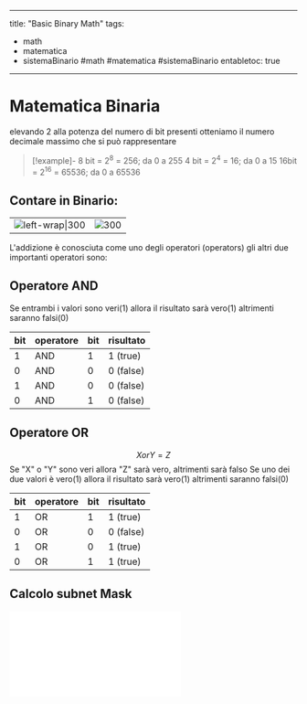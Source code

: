 
---
title: "Basic Binary Math"
tags:
- math
- matematica
- sistemaBinario
#math #matematica #sistemaBinario
entabletoc: true
---
# Matematica Binaria
elevando 2 alla potenza del numero di bit presenti otteniamo il numero decimale massimo che si può rappresentare

>[!example]-
>8 bit = 2<sup>8</sup> = 256; da 0 a 255
>4 bit = 2<sup>4</sup> = 16; da 0 a 15
>16bit = 2<sup>16</sup> = 65536; da 0 a 65536
## Contare in Binario:

|                                         |                                 |
| --------------------------------------- | ------------------------------- |
| ![left-wrap\|300](binary%2520count.jpg%5C) | ![300](binary%2520addition.jpg%5C) |

L'addizione è conosciuta come uno degli operatori (operators) gli altri due importanti operatori sono:
## Operatore AND
Se entrambi i valori  sono veri(1) allora il risultato sarà vero(1) altrimenti saranno falsi(0)

| bit | operatore | bit | risultato |
| --- | --------- | --- | --------- |
| 1   | AND       | 1   | 1 (true)  |
| 0   | AND       | 0   | 0 (false) |
| 1   | AND       | 0   | 0 (false) |
| 0   | AND       | 1   | 0 (false)          |

## Operatore OR
$$X or Y = Z $$
Se "X" o "Y" sono veri allora "Z" sarà vero, altrimenti sarà falso
Se uno dei due valori è vero(1) allora il risultato sarà vero(1) altrimenti saranno falsi(0)

| bit | operatore | bit | risultato |
| --- | --------- | --- | --------- |
| 1   | OR        | 1   | 1 (true)  |
| 0   | OR        | 0   | 0 (false) |
| 1   | OR        | 0   | 1 (true)  |
| 0   | OR        | 1   | 1 (true)  |

## Calcolo subnet Mask
![Calcolo Subnet Mask 15.40.10.excalidraw](Studio/Excalidraw/Calcolo%20Subnet%20Mask%2015.40.10.excalidraw.md)
